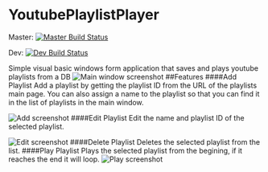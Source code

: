 # YoutubePlaylistPlayer
Master:
[![Master Build Status](https://travis-ci.org/jjackson37/YoutubePlaylistPlayer.svg?branch=master)](https://travis-ci.org/jjackson37/YoutubePlaylistPlayer)

Dev:
[![Dev Build Status](https://travis-ci.org/jjackson37/YoutubePlaylistPlayer.svg?branch=Development)](https://travis-ci.org/jjackson37/YoutubePlaylistPlayer)

Simple visual basic windows form application that saves and plays youtube playlists from a DB
![Main window screenshot](http://i.imgur.com/hN5eRK7.jpg)
##Features
####Add Playlist
Add a playlist by getting the playlist ID from the URL of the playlists main page.
You can also assign a name to the playlist so that you can find it in the list of playlists in the main window.

![Add screenshot](http://i.imgur.com/BK2PbMM.jpg)
####Edit Playlist
Edit the name and playlist ID of the selected playlist.

![Edit screenshot](http://i.imgur.com/puu4eeV.jpg)
####Delete Playlist
Deletes the selected playlist from the list.
####Play Playlist
Plays the selected playlist from the begining, if it reaches the end it will loop.
![Play screenshot](http://i.imgur.com/F8Dg6Lq.jpg)
